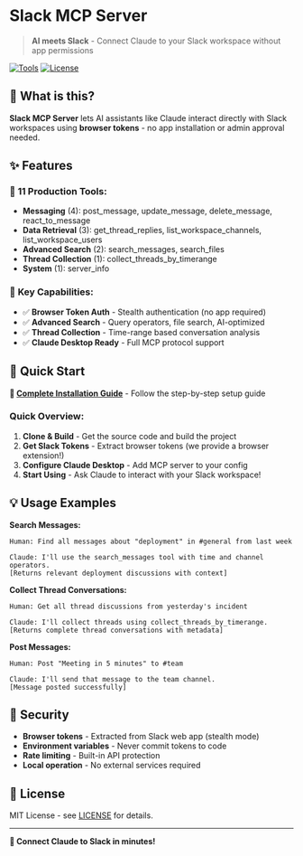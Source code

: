 # Slack MCP Server

> **AI meets Slack** - Connect Claude to your Slack workspace without app permissions

[![Tools](https://img.shields.io/badge/Tools-11%20Production-blue)](#features)
[![License](https://img.shields.io/badge/License-MIT-green)](#license)

## 🚀 What is this?

**Slack MCP Server** lets AI assistants like Claude interact directly with Slack workspaces using **browser tokens** - no app installation or admin approval needed.

## ✨ Features

### 🔧 **11 Production Tools:**
- **Messaging** (4): post_message, update_message, delete_message, react_to_message
- **Data Retrieval** (3): get_thread_replies, list_workspace_channels, list_workspace_users  
- **Advanced Search** (2): search_messages, search_files
- **Thread Collection** (1): collect_threads_by_timerange
- **System** (1): server_info

### 🎯 **Key Capabilities:**
- ✅ **Browser Token Auth** - Stealth authentication (no app required)
- ✅ **Advanced Search** - Query operators, file search, AI-optimized
- ✅ **Thread Collection** - Time-range based conversation analysis
- ✅ **Claude Desktop Ready** - Full MCP protocol support

## 🚀 Quick Start

**📖 [Complete Installation Guide](INSTALL.md)** - Follow the step-by-step setup guide

### Quick Overview:
1. **Clone & Build** - Get the source code and build the project
2. **Get Slack Tokens** - Extract browser tokens (we provide a browser extension!)
3. **Configure Claude Desktop** - Add MCP server to your config
4. **Start Using** - Ask Claude to interact with your Slack workspace!

## 💡 Usage Examples

**Search Messages:**
```
Human: Find all messages about "deployment" in #general from last week

Claude: I'll use the search_messages tool with time and channel operators.
[Returns relevant deployment discussions with context]
```

**Collect Thread Conversations:**
```
Human: Get all thread discussions from yesterday's incident

Claude: I'll collect threads using collect_threads_by_timerange.
[Returns complete thread conversations with metadata]
```

**Post Messages:**
```
Human: Post "Meeting in 5 minutes" to #team

Claude: I'll send that message to the team channel.
[Message posted successfully]
```


## 🔐 Security

- **Browser tokens** - Extracted from Slack web app (stealth mode)
- **Environment variables** - Never commit tokens to code
- **Rate limiting** - Built-in API protection
- **Local operation** - No external services required


## 📄 License

MIT License - see [LICENSE](LICENSE) for details.

---

**🎉 Connect Claude to Slack in minutes!**